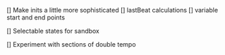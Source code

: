 [] Make inits a little more sophisticated
[] lastBeat calculations
[] variable start and end points

[] Selectable states for sandbox

[] Experiment with sections of double tempo
